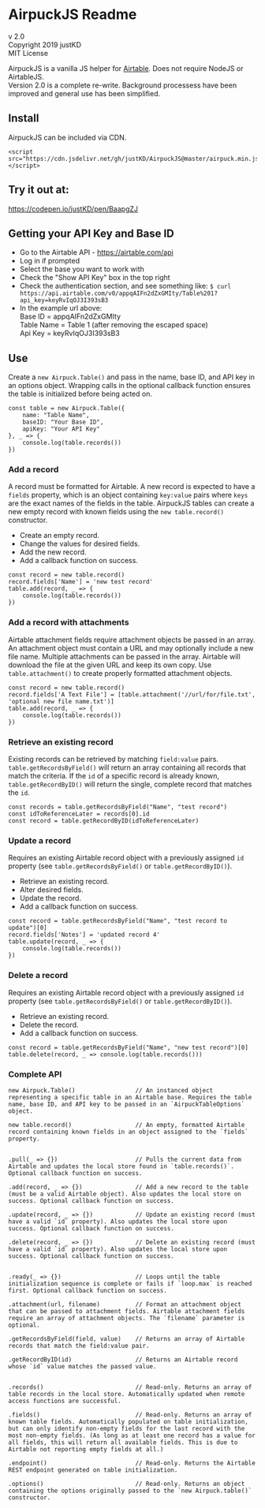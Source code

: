 # AirpuckJS Readme
v 2.0  
Copyright 2019 justKD  
MIT License  

AirpuckJS is a vanilla JS helper for [Airtable](https://airtable.com/). Does not require NodeJS or AirtableJS.  
Version 2.0 is a complete re-write. Background processess have been improved and general use has been simplified.

## Install
AirpuckJS can be included via CDN. 
```
<script src="https://cdn.jsdelivr.net/gh/justKD/AirpuckJS@master/airpuck.min.js"></script>
```


## Try it out at:
https://codepen.io/justKD/pen/BaapgZJ


## Getting your API Key and Base ID
- Go to the Airtable API  - https://airtable.com/api
- Log in if prompted
- Select the base you want to work with
- Check the "Show API Key" box in the top right
- Check the authentication section, and see something like: 
`$ curl https://api.airtable.com/v0/appqAIFn2dZxGMIty/Table%201?api_key=keyRvIqOJ3I393sB3`
- In the example url above:  
    Base ID = appqAIFn2dZxGMIty  
    Table Name = Table 1 (after removing the escaped space)  
    Api Key = keyRvIqOJ3I393sB3  


## Use
Create a `new Airpuck.Table()` and pass in the name, base ID, and API key in an options object. 
Wrapping calls in the optional callback function ensures the table is initialized before being acted on.
```
const table = new Airpuck.Table({
    name: "Table Name",
    baseID: "Your Base ID",
    apiKey: "Your API Key"
}, _ => {
    console.log(table.records())
})
```
 
### Add a record
A record must be formatted for Airtable. A new record is expected to have a `fields` property, which is an object containing `key:value` pairs where `keys` are the exact names of the fields in the table. AirpuckJS tables can create a new empty record with known fields using the `new table.record()` constructor.
- Create an empty record.
- Change the values for desired fields.
- Add the new record.
- Add a callback function on success.
```
const record = new table.record()
record.fields['Name'] = 'new test record'
table.add(record, _ => {
    console.log(table.records())
})
```

### Add a record with attachments
Airtable attachment fields require attachment objects be passed in an array. An attachment object must contain a URL and may optionally include a new file name. Multiple attachments can be passed in the array. Airtable will download the file at the given URL and keep its own copy. Use `table.attachment()` to create properly formatted attachment objects.
```    
const record = new table.record()
record.fields['A Text File'] = [table.attachment('//url/for/file.txt', 'optional new file name.txt')]
table.add(record, _ => {
    console.log(table.records())
})
```

### Retrieve an existing record
Existing records can be retrieved by matching `field:value` pairs. `table.getRecordsByField()` will return an array containing all records that match the criteria. If the `id` of a specific record is already known, `table.getRecordByID()` will return the single, complete record that matches the `id`.
```
const records = table.getRecordsByField("Name", "test record")
const idToReferenceLater = records[0].id
const record = table.getRecordByID(idToReferenceLater)
```

### Update a record
Requires an existing Airtable record object with a previously assigned `id` property (see `table.getRecordsByField()` or `table.getRecordByID()`).

- Retrieve an existing record.
- Alter desired fields.
- Update the record.
- Add a callback function on success.
```
const record = table.getRecordsByField("Name", "test record to update")[0]
record.fields['Notes'] = 'updated record 4'
table.update(record, _ => {
    console.log(table.records())
})
```

### Delete a record
Requires an existing Airtable record object with a previously assigned `id` property (see `table.getRecordsByField()` or `table.getRecordByID()`).

- Retrieve an existing record.
- Delete the record.
- Add a callback function on success.
```
const record = table.getRecordsByField("Name", "new test record")[0]
table.delete(record, _ => console.log(table.records()))
```
    
### Complete API
```
new Airpuck.Table()                 // An instanced object representing a specific table in an Airtable base. Requires the table name, base ID, and API key to be passed in an `AirpuckTableOptions` object.

new table.record()                  // An empty, formatted Airtable record containing known fields in an object assigned to the `fields` property.


.pull(_ => {})                      // Pulls the current data from Airtable and updates the local store found in `table.records()`. Optional callback function on success.

.add(record, _ => {})               // Add a new record to the table (must be a valid Airtable object). Also updates the local store on success. Optional callback function on success.

.update(record, _ => {})            // Update an existing record (must have a valid `id` property). Also updates the local store upon success. Optional callback function on success.

.delete(record, _ => {})            // Delete an existing record (must have a valid `id` property). Also updates the local store upon success. Optional callback function on success.


.ready(_ => {})                     // Loops until the table initialization sequence is complete or fails if `loop.max` is reached first. Optional callback function on success.

.attachment(url, filename)          // Format an attachment object that can be passed to attachment fields. Airtable attachment fields require an array of attachment objects. The `filename` parameter is optional.

.getRecordsByField(field, value)    // Returns an array of Airtable records that match the field:value pair.

.getRecordByID(id)                  // Returns an Airtable record whose `id` value matches the passed value.


.records()                          // Read-only. Returns an array of table records in the local store. Automatically updated when remote access functions are successful.

.fields()                           // Read-only. Returns an array of known table fields. Automatically populated on table initialization, but can only identify non-empty fields for the last record with the most non-empty fields. (As long as at least one record has a value for all fields, this will return all available fields. This is due to Airtable not reporting empty fields at all.)

.endpoint()                         // Read-only. Returns the Airtable REST endpoint generated on table initialization.

.options()                          // Read-only. Returns an object containing the options originally passed to the `new Airpuck.table()` constructor.
```